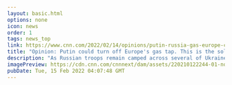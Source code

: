 ```yaml
---
layout: basic.html
options: none
icon: news
order: 1
tags: news_top
link: https://www.cnn.com/2022/02/14/opinions/putin-russia-gas-europe-climate-connolly/index.html
title: "Opinion: Putin could turn off Europe's gas tap. This is the solution"
description: "As Russian troops remain camped across several of Ukraine's frontiers, Europe and the United States are scrambling to prevent an incursion, with a flurry of diplomatic efforts and by bolstering their own troops in nearby NATO countries."
imagePreview: https://cdn.cnn.com/cnnnext/dam/assets/220210122244-01-nord-stream-2-file-video-synd-2.jpg
pubDate: Tue, 15 Feb 2022 04:07:48 GMT
---
```

